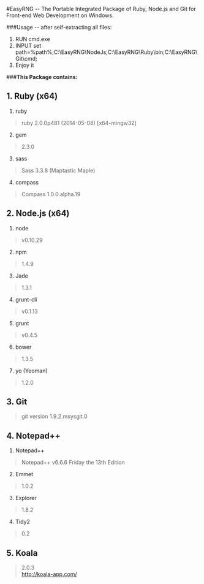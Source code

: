 #EasyRNG -- The Portable Integrated Package of Ruby, Node.js and Git for Front-end Web Development on Windows.  


###Usage -- after self-extracting all files:
1. RUN cmd.exe
2. INPUT set path=%path%;C:\EasyRNG\NodeJs;C:\EasyRNG\Ruby\bin;C:\EasyRNG\Git\cmd; 
3. Enjoy it  


###**This Package contains:**  

## 1. Ruby (x64)
1. ruby
> ruby 2.0.0p481 (2014-05-08) [x64-mingw32]     

2. gem
> 2.3.0

3. sass
> Sass 3.3.8 (Maptastic Maple)

4. compass
> Compass 1.0.0.alpha.19




## 2. Node.js (x64)
1. node
> v0.10.29

2. npm
> 1.4.9

3. Jade  
> 1.3.1

4. grunt-cli
> v0.1.13  

5. grunt
> v0.4.5

6. bower
> 1.3.5

7. yo (Yeoman)
> 1.2.0

## 3. Git
> git version 1.9.2.msysgit.0

## 4. Notepad++ 

1. Notepad++ 
> Notepad++ v6.6.6 Friday the 13th Edition

2. Emmet 
> 1.0.2

3. Explorer 
> 1.8.2

4. Tidy2 
> 0.2

## 5. Koala
> 2.0.3  
> http://koala-app.com/
